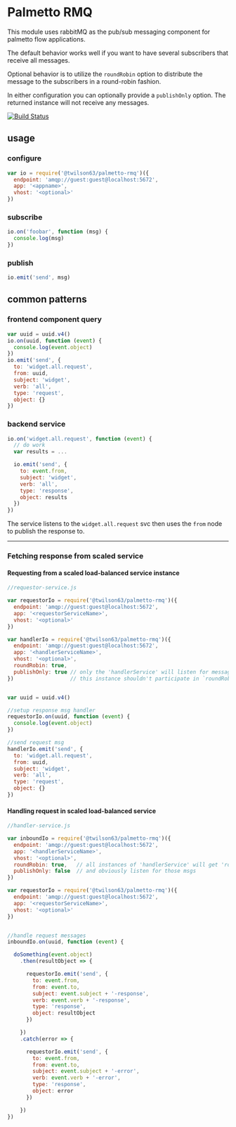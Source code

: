 # Palmetto RMQ

This module uses rabbitMQ as the pub/sub messaging component for palmetto flow applications.

The default behavior works well if you want to have several subscribers that receive all messages.

Optional behavior is to utilize the `roundRobin` option to distribute the message to the subscribers in a round-robin fashion.

In either configuration you can optionally provide a `publishOnly` option. The returned instance will not receive any messages.


[![Build Status](https://travis-ci.org/twilson63/palmetto-rmq.svg?branch=master)](https://travis-ci.org/twilson63/palmetto-rmq)

## usage

### configure

``` js
var io = require('@twilson63/palmetto-rmq')({
  endpoint: 'amqp://guest:guest@localhost:5672',
  app: '<appname>',
  vhost: '<optional>'
})
```

### subscribe
``` js
io.on('foobar', function (msg) {
  console.log(msg)
})
```

### publish
``` js
io.emit('send', msg)
```

## common patterns

### frontend component query

``` js
var uuid = uuid.v4()
io.on(uuid, function (event) {
  console.log(event.object)
})
io.emit('send', {
  to: 'widget.all.request',
  from: uuid,
  subject: 'widget',
  verb: 'all',
  type: 'request',
  object: {}
})
```

### backend service

``` js
io.on('widget.all.request', function (event) {
  // do work
  var results = ...

  io.emit('send', {
    to: event.from,
    subject: 'widget',
    verb: 'all',
    type: 'response',
    object: results
  })
})
```

The service listens to the `widget.all.request` svc then uses the `from` node to publish the response to.

------------------

### Fetching response from scaled service

#### Requesting from a scaled load-balanced service instance
``` js
//requestor-service.js

var requestorIo = require('@twilson63/palmetto-rmq')({
  endpoint: 'amqp://guest:guest@localhost:5672',
  app: '<requestorServiceName>',
  vhost: '<optional>'
})

var handlerIo = require('@twilson63/palmetto-rmq')({
  endpoint: 'amqp://guest:guest@localhost:5672',
  app: '<handlerServiceName>',
  vhost: '<optional>',
  roundRobin: true,
  publishOnly: true // only the 'handlerService' will listen for messages
})                  // this instance shouldn't participate in `roundRobin` consumption


var uuid = uuid.v4()

//setup response msg handler
requestorIo.on(uuid, function (event) {
  console.log(event.object)
})

//send request msg
handlerIo.emit('send', {
  to: 'widget.all.request',
  from: uuid,
  subject: 'widget',
  verb: 'all',
  type: 'request',
  object: {}
})
```

#### Handling request in scaled load-balanced service
``` js
//handler-service.js

var inboundIo = require('@twilson63/palmetto-rmq')({
  endpoint: 'amqp://guest:guest@localhost:5672',
  app: '<handlerServiceName>',
  vhost: '<optional>',
  roundRobin: true,   // all instances of 'handlerService' will get 'roundRobin' msg distribution
  publishOnly: false  // and obviously listen for those msgs
})

var requestorIo = require('@twilson63/palmetto-rmq')({
  endpoint: 'amqp://guest:guest@localhost:5672',
  app: '<requestorServiceName>',
  vhost: '<optional>'
})


//handle request messages
inboundIo.on(uuid, function (event) {

  doSomething(event.object)
    .then(resultObject => {

      requestorIo.emit('send', {
        to: event.from,
        from: event.to,
        subject: event.subject + '-response',
        verb: event.verb + '-response',
        type: 'response',
        object: resultObject
      })

    })
    .catch(error => {

      requestorIo.emit('send', {
        to: event.from,
        from: event.to,
        subject: event.subject + '-error',
        verb: event.verb + '-error',
        type: 'response',
        object: error
      })

    })
})


```


